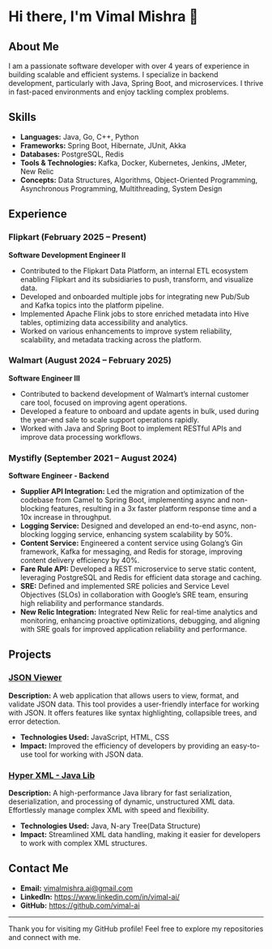 # Hi there, I'm Vimal Mishra 👋

## About Me

I am a passionate software developer with over 4 years of experience in building scalable and efficient systems. I specialize in backend development, particularly with Java, Spring Boot, and microservices. I thrive in fast-paced environments and enjoy tackling complex problems.

## Skills

- **Languages:** Java, Go, C++, Python
- **Frameworks:** Spring Boot, Hibernate, JUnit, Akka
- **Databases:** PostgreSQL, Redis
- **Tools & Technologies:** Kafka, Docker, Kubernetes, Jenkins, JMeter, New Relic
- **Concepts:** Data Structures, Algorithms, Object-Oriented Programming, Asynchronous Programming, Multithreading, System Design

## Experience

### Flipkart (February 2025 – Present)
**Software Development Engineer II**

- Contributed to the Flipkart Data Platform, an internal ETL ecosystem enabling Flipkart and its subsidiaries to
push, transform, and visualize data.
- Developed and onboarded multiple jobs for integrating new Pub/Sub and Kafka topics into the platform pipeline.
- Implemented Apache Flink jobs to store enriched metadata into Hive tables, optimizing data accessibility and
analytics.
- Worked on various enhancements to improve system reliability, scalability, and metadata tracking across the
platform.

### Walmart (August 2024 – February 2025)
**Software Engineer III**

- Contributed to backend development of Walmart’s internal customer care tool, focused on improving agent
operations.
- Developed a feature to onboard and update agents in bulk, used during the year-end sale to scale support
operations rapidly.
- Worked with Java and Spring Boot to implement RESTful APIs and improve data processing workflows.

### Mystifly (September 2021 – August 2024)
**Software Engineer - Backend**

- **Supplier API Integration:** Led the migration and optimization of the codebase from Camel to Spring Boot, implementing async and non-blocking features, resulting in a 3x faster platform response time and a 10x increase in throughput.
- **Logging Service:** Designed and developed an end-to-end async, non-blocking logging service, enhancing system scalability by 50%.
- **Content Service:** Engineered a content service using Golang’s Gin framework, Kafka for messaging, and Redis for storage, improving content delivery efficiency by 40%.
- **Fare Rule API:** Developed a REST microservice to serve static content, leveraging PostgreSQL and Redis for efficient data storage and caching.
- **SRE:** Defined and implemented SRE policies and Service Level Objectives (SLOs) in collaboration with Google’s SRE team, ensuring high reliability and performance standards.
- **New Relic Integration:** Integrated New Relic for real-time analytics and monitoring, enhancing proactive optimizations, debugging, and aligning with SRE goals for improved application reliability and performance.

## Projects

### [JSON Viewer](https://vimal-ai.github.io/jsonviewer/)
**Description:** A web application that allows users to view, format, and validate JSON data. This tool provides a user-friendly interface for working with JSON. It offers features like syntax highlighting, collapsible trees, and error detection.
- **Technologies Used:** JavaScript, HTML, CSS
- **Impact:** Improved the efficiency of developers by providing an easy-to-use tool for working with JSON data.

### [Hyper XML - Java Lib](https://github.com/vimal-ai/hyperxml)
**Description:** A high-performance Java library for fast serialization, deserialization, and processing of dynamic, unstructured XML data. Effortlessly manage complex XML with speed and flexibility.
- **Technologies Used:** Java, N-ary Tree(Data Structure)
- **Impact:** Streamlined XML data handling, making it easier for developers to work with complex XML structures.


## Contact Me

- **Email:** vimalmishra.ai@gmail.com
- **LinkedIn:** https://www.linkedin.com/in/vimal-ai/
- **GitHub:** https://github.com/vimal-ai

---

Thank you for visiting my GitHub profile! Feel free to explore my repositories and connect with me.
